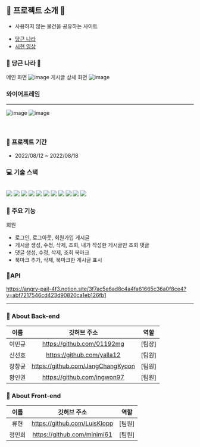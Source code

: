 ## 🥕 프로젝트 소개 🥕

- 사용하지 않는 물건을 공유하는 사이트

* [당근 나라](https://carrotcountry.netlify.app/)
* [시현 영상](https://www.youtube.com/watch?v=hZqWDskzucQ)

### 🥕 당근 나라 🥕

메인 화면
![image](https://user-images.githubusercontent.com/74712195/185373766-2e0e8348-c5c2-465c-8842-305f2bf793c6.png)
게시글 상세 화면
![image](https://user-images.githubusercontent.com/74712195/185374593-db41d8f7-8b0b-45c7-a247-16db7ea4d1cc.png)

### 와이어프레임
----------------------------------------------------
![image](https://github.com/minimi61/week-6-mini-react/blob/mini/%EC%99%80%EC%9D%B4%EC%96%B4%ED%94%84%EB%A0%88%EC%9E%841.png)
![image](https://github.com/minimi61/week-6-mini-react/blob/mini/%EC%99%80%EC%9D%B4%EC%96%B4%ED%94%84%EB%A0%88%EC%9E%842.png)
<br/>
<br/>
<br/>

### 📆 프로젝트 기간

- 2022/08/12 ~ 2022/08/18

### 💻 기술 스택

<br/>
<div style="display: inline;">
<img src="https://img.shields.io/badge/JAVA-007396?style=for-the-badge&logo=java&logoColor=white">
<img src="https://img.shields.io/badge/Spring-6DB33F?style=for-the-badge&logo=Spring&logoColor=white"> 
<img src="https://img.shields.io/badge/Springboot-6DB33F?style=for-the-badge&logo=Springboot&logoColor=white">
<img src="https://img.shields.io/badge/gradle-02303A?style=for-the-badge&logo=gradle&logoColor=white">
<img src="https://img.shields.io/badge/JWT-02303A?style=for-the-badge&logo=jwt&logoColor=white">
</div>

<div style="display: inline;">
<img src="https://img.shields.io/badge/mysql-4479A1?style=for-the-badge&logo=mysql&logoColor=white">
<img src="https://img.shields.io/badge/h2-4479A1?style=for-the-badge&logo=h2&logoColor=white">
<img src="https://img.shields.io/badge/aws-232F3E?style=for-the-badge&logo=AmazonAWS&logoColor=white"> 
<img src="https://img.shields.io/badge/Amazon S3-569A31?style=for-the-badge&logo=Amazon S3&logoColor=white">
</div>

<div style="display: inline;">
<img src="https://img.shields.io/badge/github-181717?style=for-the-badge&logo=github&logoColor=white">
<img src="https://img.shields.io/badge/git-F05032?style=for-the-badge&logo=git&logoColor=white">
</div>
<br>

### 🔧 주요 기능
회원
- 로그인, 로그아웃, 회원가입
게시글
- 게시글 생성, 수정, 삭제, 조회, 내가 작성한 게시글만 조회
댓글
- 댓글 생성, 수정, 삭제, 조회
북마크
- 북마크 추가, 삭제, 북마크한 게시글 표시

### 🥕API
https://angry-pail-4f3.notion.site/3f7ac5e6ad8c4a4fa61665c36a0f8ce4?v=abf7217546cd423d90820ca1eb126fb1


<hr/>

### 🥕 About Back-end

| 이름 |         깃허브 주소         |  역할  |
|:--:| :-------------------------: |:----:|
| 이민규 | https://github.com/01192mg | [팀장] |
| 신선호 | https://github.com/yalla12 | [팀원] |
| 장창균 | https://github.com/JangChangKyoon | [팀원] |
| 황인권 | https://github.com/ingwon97 | [팀원] |

### 🥕 About Front-end

| 이름 |         깃허브 주소         |  역할  |
|:--:| :-------------------------: |:----:|
| 류현 | https://github.com/LuisKlopp | [팀원] |
| 정민희 | https://github.com/minimi61 | [팀원] |
